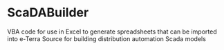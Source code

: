 # ScaDABuilder
VBA code for use in Excel to generate spreadsheets that can be imported into e-Terra Source for building distribution automation Scada models

